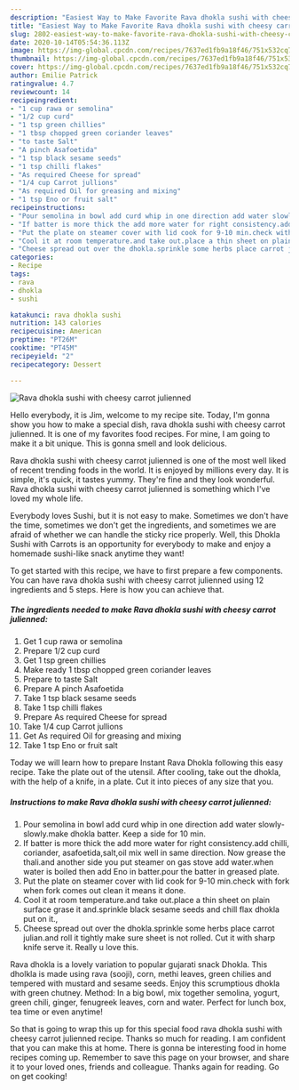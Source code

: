 ```yaml
---
description: "Easiest Way to Make Favorite Rava dhokla sushi with cheesy carrot julienned"
title: "Easiest Way to Make Favorite Rava dhokla sushi with cheesy carrot julienned"
slug: 2802-easiest-way-to-make-favorite-rava-dhokla-sushi-with-cheesy-carrot-julienned
date: 2020-10-14T05:54:36.113Z
image: https://img-global.cpcdn.com/recipes/7637ed1fb9a18f46/751x532cq70/rava-dhokla-sushi-with-cheesy-carrot-julienned-recipe-main-photo.jpg
thumbnail: https://img-global.cpcdn.com/recipes/7637ed1fb9a18f46/751x532cq70/rava-dhokla-sushi-with-cheesy-carrot-julienned-recipe-main-photo.jpg
cover: https://img-global.cpcdn.com/recipes/7637ed1fb9a18f46/751x532cq70/rava-dhokla-sushi-with-cheesy-carrot-julienned-recipe-main-photo.jpg
author: Emilie Patrick
ratingvalue: 4.7
reviewcount: 14
recipeingredient:
- "1 cup rawa or semolina"
- "1/2 cup curd"
- "1 tsp green chillies"
- "1 tbsp chopped green coriander leaves"
- "to taste Salt"
- "A pinch Asafoetida"
- "1 tsp black sesame seeds"
- "1 tsp chilli flakes"
- "As required Cheese for spread"
- "1/4 cup Carrot jullions"
- "As required Oil for greasing and mixing"
- "1 tsp Eno or fruit salt"
recipeinstructions:
- "Pour semolina in bowl add curd whip in one direction add water slowly-slowly.make dhokla batter. Keep a side for 10 min."
- "If batter is more thick the add more water for right consistency.add chilli, coriander, asafoetida,salt,oil mix well in same direction. Now grease the thali.and another side you put steamer on gas stove add water.when water is boiled then add Eno in batter.pour the batter in greased plate."
- "Put the plate on steamer cover with lid cook for 9-10 min.check with fork when fork comes out clean it means it done."
- "Cool it at room temperature.and take out.place a thin sheet on plain surface grase it and.sprinkle black sesame seeds and chill flax dhokla put on it.,"
- "Cheese spread out over the dhokla.sprinkle some herbs place carrot julian.and roll it tightly make sure sheet is not rolled. Cut it with sharp knife serve it. Really u love this."
categories:
- Recipe
tags:
- rava
- dhokla
- sushi

katakunci: rava dhokla sushi 
nutrition: 143 calories
recipecuisine: American
preptime: "PT26M"
cooktime: "PT45M"
recipeyield: "2"
recipecategory: Dessert

---
```



![Rava dhokla sushi with cheesy carrot julienned](https://img-global.cpcdn.com/recipes/7637ed1fb9a18f46/751x532cq70/rava-dhokla-sushi-with-cheesy-carrot-julienned-recipe-main-photo.jpg)

Hello everybody, it is Jim, welcome to my recipe site. Today, I'm gonna show you how to make a special dish, rava dhokla sushi with cheesy carrot julienned. It is one of my favorites food recipes. For mine, I am going to make it a bit unique. This is gonna smell and look delicious.

Rava dhokla sushi with cheesy carrot julienned is one of the most well liked of recent trending foods in the world. It is enjoyed by millions every day. It is simple, it's quick, it tastes yummy. They're fine and they look wonderful. Rava dhokla sushi with cheesy carrot julienned is something which I've loved my whole life.

Everybody loves Sushi, but it is not easy to make. Sometimes we don&#39;t have the time, sometimes we don&#39;t get the ingredients, and sometimes we are afraid of whether we can handle the sticky rice properly. Well, this Dhokla Sushi with Carrots is an opportunity for everybody to make and enjoy a homemade sushi-like snack anytime they want!


To get started with this recipe, we have to first prepare a few components. You can have rava dhokla sushi with cheesy carrot julienned using 12 ingredients and 5 steps. Here is how you can achieve that.

<!--inarticleads1-->

##### The ingredients needed to make Rava dhokla sushi with cheesy carrot julienned:

1. Get 1 cup rawa or semolina
1. Prepare 1/2 cup curd
1. Get 1 tsp green chillies
1. Make ready 1 tbsp chopped green coriander leaves
1. Prepare to taste Salt
1. Prepare A pinch Asafoetida
1. Take 1 tsp black sesame seeds
1. Take 1 tsp chilli flakes
1. Prepare As required Cheese for spread
1. Take 1/4 cup Carrot jullions
1. Get As required Oil for greasing and mixing
1. Take 1 tsp Eno or fruit salt


Today we will learn how to prepare Instant Rava Dhokla following this easy recipe. Take the plate out of the utensil. After cooling, take out the dhokla, with the help of a knife, in a plate. Cut it into pieces of any size that you. 

<!--inarticleads2-->

##### Instructions to make Rava dhokla sushi with cheesy carrot julienned:

1. Pour semolina in bowl add curd whip in one direction add water slowly-slowly.make dhokla batter. Keep a side for 10 min.
1. If batter is more thick the add more water for right consistency.add chilli, coriander, asafoetida,salt,oil mix well in same direction. Now grease the thali.and another side you put steamer on gas stove add water.when water is boiled then add Eno in batter.pour the batter in greased plate.
1. Put the plate on steamer cover with lid cook for 9-10 min.check with fork when fork comes out clean it means it done.
1. Cool it at room temperature.and take out.place a thin sheet on plain surface grase it and.sprinkle black sesame seeds and chill flax dhokla put on it.,
1. Cheese spread out over the dhokla.sprinkle some herbs place carrot julian.and roll it tightly make sure sheet is not rolled. Cut it with sharp knife serve it. Really u love this.


Rava dhokla is a lovely variation to popular gujarati snack Dhokla. This dholkla is made using rava (sooji), corn, methi leaves, green chilies and tempered with mustard and sesame seeds. Enjoy this scrumptious dhokla with green chutney. Method: In a big bowl, mix together semolina, yogurt, green chili, ginger, fenugreek leaves, corn and water. Perfect for lunch box, tea time or even anytime! 

So that is going to wrap this up for this special food rava dhokla sushi with cheesy carrot julienned recipe. Thanks so much for reading. I am confident that you can make this at home. There is gonna be interesting food in home recipes coming up. Remember to save this page on your browser, and share it to your loved ones, friends and colleague. Thanks again for reading. Go on get cooking!
